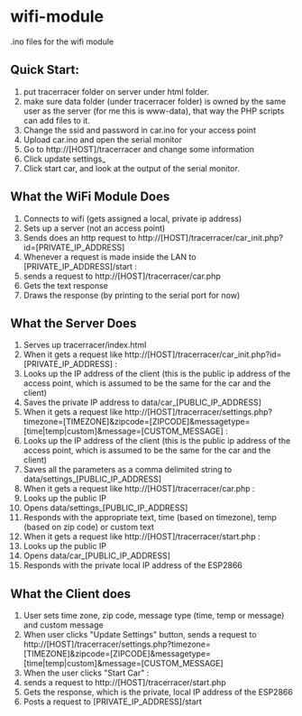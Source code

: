 # wifi-module
.ino files for the wifi module

## Quick Start:
1. put tracerracer folder on server under html folder.
2. make sure data folder (under tracerracer folder) is owned by the same user as the server (for me this is www-data), that way the PHP scripts can add files to it.
3. Change the ssid and password in car.ino for your access point
4. Upload car.ino and open the serial monitor
5. Go to http://[HOST]/tracerracer and change some information
7. Click update settings_
8. Click start car, and look at the output of the serial monitor.

## What the WiFi Module Does
1. Connects to wifi (gets assigned a local, private ip address)
2. Sets up a server (not an access point)
3. Sends does an http request to http://[HOST]/tracerracer/car_init.php?id=[PRIVATE_IP_ADDRESS]
4. Whenever a request is made inside the LAN to [PRIVATE_IP_ADDRESS]/start :
  1. sends a request to http://[HOST]/tracerracer/car.php
  2. Gets the text response
  3. Draws the response (by printing to the serial port for now)
    
## What the Server Does
1. Serves up tracerracer/index.html
2. When it gets a request like http://[HOST]/tracerracer/car_init.php?id=[PRIVATE_IP_ADDRESS] :
  1. Looks up the IP address of the client (this is the public ip address of the access point, which is assumed to be the same for the car and the client)
  2. Saves the private IP address to data/car_[PUBLIC_IP_ADDRESS]
3. When it gets a request like http://[HOST]/tracerracer/settings.php?timezone=[TIMEZONE]&zipcode=[ZIPCODE]&messagetype=[time|temp|custom]&message=[CUSTOM_MESSAGE] :
  1. Looks up the IP address of the client (this is the public ip address of the access point, which is assumed to be the same for the car and the client)
  2. Saves all the parameters as a comma delimited string to data/settings_[PUBLIC_IP_ADDRESS]
4. When it gets a request like http://[HOST]/tracerracer/car.php :
  1. Looks up the public IP
  2. Opens data/settings_[PUBLIC_IP_ADDRESS]
  3. Responds with the appropriate text, time (based on timezone), temp (based on zip code) or custom text
5. When it gets a request like http://[HOST]/tracerracer/start.php :
  1. Looks up the public IP
  2. Opens data/car_[PUBLIC_IP_ADDRESS]
  3. Responds with the private local IP address of the ESP2866

## What the Client does
1. User sets time zone, zip code, message type (time, temp or message) and custom message
2. When user clicks "Update Settings" button, sends a request to http://[HOST]/tracerracer/settings.php?timezone=[TIMEZONE]&zipcode=[ZIPCODE]&messagetype=[time|temp|custom]&message=[CUSTOM_MESSAGE]
3. When the user clicks "Start Car" :
  1. sends a request to http://[HOST]/tracerracer/start.php
  2. Gets the response, which is the private, local IP address of the ESP2866
  3. Posts a request to [PRIVATE_IP_ADDRESS]/start
